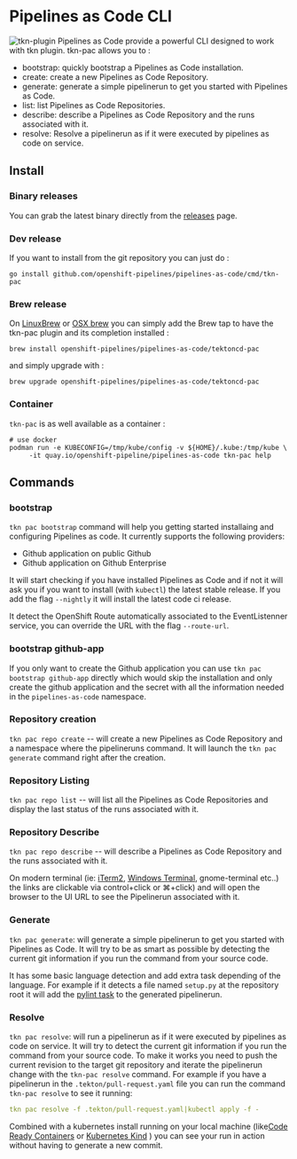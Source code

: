 # Pipelines as Code CLI

![tkn-plugin](./images/tkn-pac-cli.png)
Pipelines as Code provide a powerful CLI designed to work with tkn plugin.  tkn-pac allows you to :

* bootstrap: quickly bootstrap a Pipelines as Code installation.
* create: create a new Pipelines as Code Repository.
* generate: generate a simple pipelinerun to get you started with Pipelines as Code.
* list: list Pipelines as Code Repositories.
* describe: describe a Pipelines as Code Repository and the runs associated with it.
* resolve: Resolve a pipelinerun as if it were executed by pipelines as code on service.

## Install

### Binary releases

You can grab the latest binary directly from the
[releases](https://github.com/openshift-pipelines/pipelines-as-code/releases)
page.

### Dev release

If you want to install from the git repository you can just do :

```shell
go install github.com/openshift-pipelines/pipelines-as-code/cmd/tkn-pac
```

### Brew release

On [LinuxBrew](https://docs.brew.sh/Homebrew-on-Linux) or [OSX brew](https://brew.sh/) you can simply add the Brew tap
to have the tkn-pac plugin and its completion installed :

```shell
brew install openshift-pipelines/pipelines-as-code/tektoncd-pac
```

and simply upgrade with :

```shell
brew upgrade openshift-pipelines/pipelines-as-code/tektoncd-pac
```

### Container

`tkn-pac` is as well available as a container :

```shell
# use docker
podman run -e KUBECONFIG=/tmp/kube/config -v ${HOME}/.kube:/tmp/kube \
     -it quay.io/openshift-pipeline/pipelines-as-code tkn-pac help
```

## Commands

### bootstrap

`tkn pac bootstrap` command will help you getting started installaing and configuring Pipelines as code. It currently supports the following providers:

* Github application on public Github
* Github application on Github Enterprise

It will start checking if you have installed Pipelines as Code and if not it will ask you if you want to  install (with `kubectl`) the latest stable release. If you add the flag `--nightly` it will install the latest code ci release.

It detect the OpenShift Route automatically associated to the EventListenner service, you can override the URL with the flag `--route-url`.

### bootstrap github-app

If you only want to create the Github application you can use `tkn pac bootstrap
github-app` directly which would skip the installation and only create the
github application and the secret with all the information needed in the
`pipelines-as-code` namespace.

### Repository creation

`tkn pac repo create` -- will create a new Pipelines as Code Repository and a namespace where the pipelineruns command. It will launch the `tkn pac generate` command right after the creation.

### Repository Listing

`tkn pac repo list` -- will list all the Pipelines as Code Repositories and display the last status of the runs associated with it.

### Repository Describe

`tkn pac repo describe` -- will describe a Pipelines as Code Repository and the runs associated with it.

On modern terminal (ie: [iTerm2](https://iterm2.com/), [Windows Terminal](https://github.com/microsoft/terminal), gnome-terminal etc..) the links are clickable via control+click or ⌘+click) and will open the browser to the UI URL to see the Pipelinerun associated with it.

### Generate

`tkn pac generate`: will generate a simple pipelinerun to get you started with Pipelines as Code. It will try to be as smart as possible by detecting the current git information if you run the command from your source code.

It has some basic language detection and add extra task depending of the language. For example if it detects a file named `setup.py` at the repository root it will add the [pylint task](https://hub.tekton.dev/tekton/task/pylint) to the generated pipelinerun.

### Resolve

`tkn pac resolve`: will run a pipelinerun as if it were executed by pipelines as code on service. It will try to detect the current git information if you run the command from your source code. To make it works you need to push the current revision to the target git repository and iterate the pipelinerun change with the `tkn-pac resolve` command. For example if you have a pipelinerun in the `.tekton/pull-request.yaml` file you can run the command `tkn-pac resolve` to see it running:

```yaml
tkn pac resolve -f .tekton/pull-request.yaml|kubectl apply -f -
```

Combined with a kubernetes install running on your local machine (like[Code Ready Containers](https://developers.redhat.com/products/codeready-containers/overview) or [Kubernetes Kind](https://kind.sigs.k8s.io/docs/user/quick-start/) ) you can see your run in action without having to generate a new commit.
